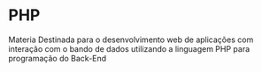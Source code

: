 # PHP

Materia Destinada para o desenvolvimento web de aplicações com interação com o bando de dados utilizando a linguagem PHP para programação do Back-End
